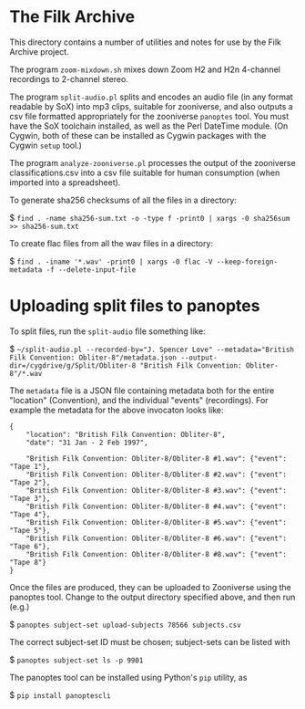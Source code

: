 # The Filk Archive

This directory contains a number of utilities and notes for use by the Filk Archive project.

The program `zoom-mixdown.sh` mixes down Zoom H2 and H2n 4-channel recordings to 2-channel stereo.

The program `split-audio.pl` splits and encodes an audio file (in any format readable by SoX) into mp3 clips,
suitable for zooniverse, and also outputs a csv file formatted appropriately for the zooniverse `panoptes` tool.
You must have the SoX toolchain installed, as well as the Perl DateTime module.  (On Cygwin, both of these
can be installed as Cygwin packages with the Cygwin `setup` tool.)

The program `analyze-zooniverse.pl` processes the output of the zooniverse classifications.csv into
a csv file suitable for human consumption (when imported into a spreadsheet).


To generate sha256 checksums of all the files in a directory:

$ `find . -name sha256-sum.txt -o -type f -print0 | xargs -0 sha256sum >> sha256-sum.txt`


To create flac files from all the wav files in a directory:

$ `find . -iname '*.wav' -print0 | xargs -0 flac -V --keep-foreign-metadata -f --delete-input-file`


# Uploading split files to panoptes

To split files, run the `split-audio` file something like:

$ `~/split-audio.pl --recorded-by="J. Spencer Love" --metadata="British Filk Convention: Obliter-8"/metadata.json --output-dir=/cygdrive/g/Split/Obliter-8 "British Filk Convention: Obliter-8"/*.wav`

The `metadata` file is a JSON file containing metadata both for the entire "location" (Convention), and the individual
"events" (recordings).  For example the metadata for the above invocaton looks like:

```
{
    "location": "British Filk Convention: Obliter-8",
    "date": "31 Jan - 2 Feb 1997",
    
    "British Filk Convention: Obliter-8/Obliter-8 #1.wav": {"event": "Tape 1"},
    "British Filk Convention: Obliter-8/Obliter-8 #2.wav": {"event": "Tape 2"},
    "British Filk Convention: Obliter-8/Obliter-8 #3.wav": {"event": "Tape 3"},
    "British Filk Convention: Obliter-8/Obliter-8 #4.wav": {"event": "Tape 4"},
    "British Filk Convention: Obliter-8/Obliter-8 #5.wav": {"event": "Tape 5"},
    "British Filk Convention: Obliter-8/Obliter-8 #6.wav": {"event": "Tape 6"},
    "British Filk Convention: Obliter-8/Obliter-8 #8.wav": {"event": "Tape 8"}
}
```

Once the files are produced, they can be uploaded to Zooniverse using the panoptes tool.  Change to the
output directory specified above, and then run (e.g.)

$ `panoptes subject-set upload-subjects 78566 subjects.csv`

The correct subject-set ID must be chosen; subject-sets can be listed with

$ `panoptes subject-set ls -p 9901`

The panoptes tool can be installed using Python's `pip` utility, as

$ `pip install panoptescli`

